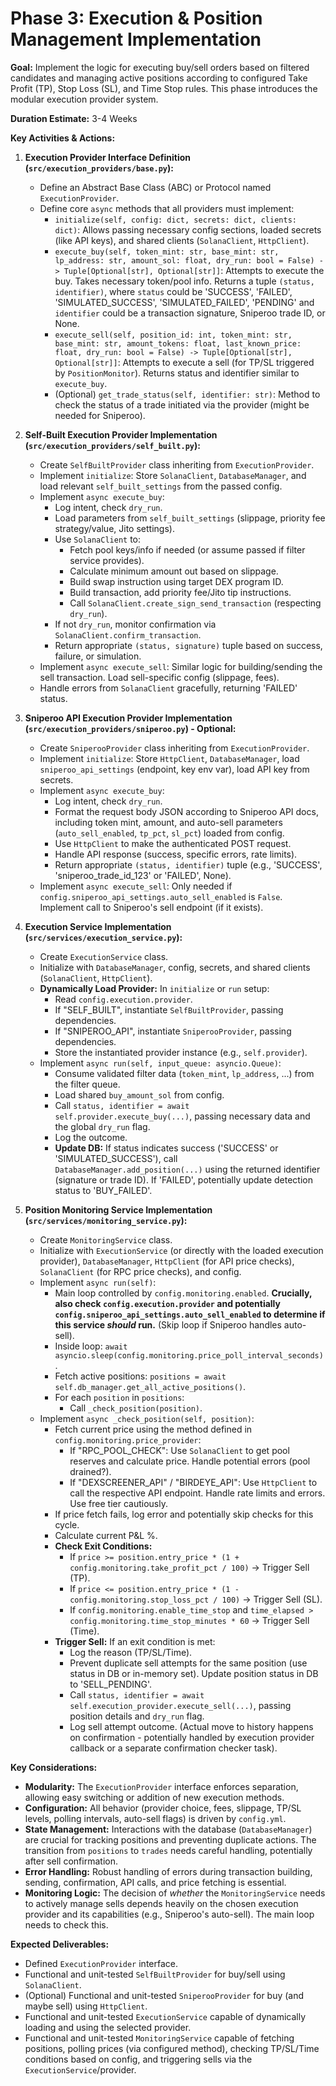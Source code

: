 # Phase 3: Execution & Position Management Implementation

**Goal:** Implement the logic for executing buy/sell orders based on filtered candidates and managing active positions according to configured Take Profit (TP), Stop Loss (SL), and Time Stop rules. This phase introduces the modular execution provider system.

**Duration Estimate:** 3-4 Weeks

**Key Activities & Actions:**

1.  **Execution Provider Interface Definition (`src/execution_providers/base.py`):**
    *   Define an Abstract Base Class (ABC) or Protocol named `ExecutionProvider`.
    *   Define core `async` methods that all providers must implement:
        *   `initialize(self, config: dict, secrets: dict, clients: dict)`: Allows passing necessary config sections, loaded secrets (like API keys), and shared clients (`SolanaClient`, `HttpClient`).
        *   `execute_buy(self, token_mint: str, base_mint: str, lp_address: str, amount_sol: float, dry_run: bool = False) -> Tuple[Optional[str], Optional[str]]`: Attempts to execute the buy. Takes necessary token/pool info. Returns a tuple `(status, identifier)`, where `status` could be 'SUCCESS', 'FAILED', 'SIMULATED_SUCCESS', 'SIMULATED_FAILED', 'PENDING' and `identifier` could be a transaction signature, Sniperoo trade ID, or None.
        *   `execute_sell(self, position_id: int, token_mint: str, base_mint: str, amount_tokens: float, last_known_price: float, dry_run: bool = False) -> Tuple[Optional[str], Optional[str]]`: Attempts to execute a sell (for TP/SL triggered by `PositionMonitor`). Returns status and identifier similar to `execute_buy`.
        *   (Optional) `get_trade_status(self, identifier: str)`: Method to check the status of a trade initiated via the provider (might be needed for Sniperoo).

2.  **Self-Built Execution Provider Implementation (`src/execution_providers/self_built.py`):**
    *   Create `SelfBuiltProvider` class inheriting from `ExecutionProvider`.
    *   Implement `initialize`: Store `SolanaClient`, `DatabaseManager`, and load relevant `self_built_settings` from the passed config.
    *   Implement `async execute_buy`:
        *   Log intent, check `dry_run`.
        *   Load parameters from `self_built_settings` (slippage, priority fee strategy/value, Jito settings).
        *   Use `SolanaClient` to:
            *   Fetch pool keys/info if needed (or assume passed if filter service provides).
            *   Calculate minimum amount out based on slippage.
            *   Build swap instruction using target DEX program ID.
            *   Build transaction, add priority fee/Jito tip instructions.
            *   Call `SolanaClient.create_sign_send_transaction` (respecting `dry_run`).
        *   If not `dry_run`, monitor confirmation via `SolanaClient.confirm_transaction`.
        *   Return appropriate `(status, signature)` tuple based on success, failure, or simulation.
    *   Implement `async execute_sell`: Similar logic for building/sending the sell transaction. Load sell-specific config (slippage, fees).
    *   Handle errors from `SolanaClient` gracefully, returning 'FAILED' status.

3.  **Sniperoo API Execution Provider Implementation (`src/execution_providers/sniperoo.py`) - Optional:**
    *   Create `SniperooProvider` class inheriting from `ExecutionProvider`.
    *   Implement `initialize`: Store `HttpClient`, `DatabaseManager`, load `sniperoo_api_settings` (endpoint, key env var), load API key from secrets.
    *   Implement `async execute_buy`:
        *   Log intent, check `dry_run`.
        *   Format the request body JSON according to Sniperoo API docs, including token mint, amount, and auto-sell parameters (`auto_sell_enabled`, `tp_pct`, `sl_pct`) loaded from config.
        *   Use `HttpClient` to make the authenticated POST request.
        *   Handle API response (success, specific errors, rate limits).
        *   Return appropriate `(status, identifier)` tuple (e.g., 'SUCCESS', 'sniperoo_trade_id_123' or 'FAILED', None).
    *   Implement `async execute_sell`: Only needed if `config.sniperoo_api_settings.auto_sell_enabled` is `False`. Implement call to Sniperoo's sell endpoint (if it exists).

4.  **Execution Service Implementation (`src/services/execution_service.py`):**
    *   Create `ExecutionService` class.
    *   Initialize with `DatabaseManager`, config, secrets, and shared clients (`SolanaClient`, `HttpClient`).
    *   **Dynamically Load Provider:** In `initialize` or `run` setup:
        *   Read `config.execution.provider`.
        *   If "SELF_BUILT", instantiate `SelfBuiltProvider`, passing dependencies.
        *   If "SNIPEROO_API", instantiate `SniperooProvider`, passing dependencies.
        *   Store the instantiated provider instance (e.g., `self.provider`).
    *   Implement `async run(self, input_queue: asyncio.Queue)`:
        *   Consume validated filter data (`token_mint`, `lp_address`, ...) from the filter queue.
        *   Load shared `buy_amount_sol` from config.
        *   Call `status, identifier = await self.provider.execute_buy(...)`, passing necessary data and the global `dry_run` flag.
        *   Log the outcome.
        *   **Update DB:** If status indicates success ('SUCCESS' or 'SIMULATED_SUCCESS'), call `DatabaseManager.add_position(...)` using the returned identifier (signature or trade ID). If 'FAILED', potentially update detection status to 'BUY_FAILED'.

5.  **Position Monitoring Service Implementation (`src/services/monitoring_service.py`):**
    *   Create `MonitoringService` class.
    *   Initialize with `ExecutionService` (or directly with the loaded execution provider), `DatabaseManager`, `HttpClient` (for API price checks), `SolanaClient` (for RPC price checks), and config.
    *   Implement `async run(self)`:
        *   Main loop controlled by `config.monitoring.enabled`. **Crucially, also check `config.execution.provider` and potentially `config.sniperoo_api_settings.auto_sell_enabled` to determine if this service *should* run.** (Skip loop if Sniperoo handles auto-sell).
        *   Inside loop: `await asyncio.sleep(config.monitoring.price_poll_interval_seconds)`.
        *   Fetch active positions: `positions = await self.db_manager.get_all_active_positions()`.
        *   For each `position` in `positions`:
            *   Call `_check_position(position)`.
    *   Implement `async _check_position(self, position)`:
        *   Fetch current price using the method defined in `config.monitoring.price_provider`:
            *   If "RPC_POOL_CHECK": Use `SolanaClient` to get pool reserves and calculate price. Handle potential errors (pool drained?).
            *   If "DEXSCREENER_API" / "BIRDEYE_API": Use `HttpClient` to call the respective API endpoint. Handle rate limits and errors. Use free tier cautiously.
        *   If price fetch fails, log error and potentially skip checks for this cycle.
        *   Calculate current P&L %.
        *   **Check Exit Conditions:**
            *   If `price >= position.entry_price * (1 + config.monitoring.take_profit_pct / 100)` -> Trigger Sell (TP).
            *   If `price <= position.entry_price * (1 - config.monitoring.stop_loss_pct / 100)` -> Trigger Sell (SL).
            *   If `config.monitoring.enable_time_stop` and `time_elapsed > config.monitoring.time_stop_minutes * 60` -> Trigger Sell (Time).
        *   **Trigger Sell:** If an exit condition is met:
            *   Log the reason (TP/SL/Time).
            *   Prevent duplicate sell attempts for the same position (use status in DB or in-memory set). Update position status in DB to 'SELL_PENDING'.
            *   Call `status, identifier = await self.execution_provider.execute_sell(...)`, passing position details and `dry_run` flag.
            *   Log sell attempt outcome. (Actual move to history happens on confirmation - potentially handled by execution provider callback or a separate confirmation checker task).

**Key Considerations:**

*   **Modularity:** The `ExecutionProvider` interface enforces separation, allowing easy switching or addition of new execution methods.
*   **Configuration:** All behavior (provider choice, fees, slippage, TP/SL levels, polling intervals, auto-sell flags) is driven by `config.yml`.
*   **State Management:** Interactions with the database (`DatabaseManager`) are crucial for tracking positions and preventing duplicate actions. The transition from `positions` to `trades` needs careful handling, potentially after sell confirmation.
*   **Error Handling:** Robust handling of errors during transaction building, sending, confirmation, API calls, and price fetching is essential.
*   **Monitoring Logic:** The decision of *whether* the `MonitoringService` needs to actively manage sells depends heavily on the chosen execution provider and its capabilities (e.g., Sniperoo's auto-sell). The main loop needs to check this.

**Expected Deliverables:**

*   Defined `ExecutionProvider` interface.
*   Functional and unit-tested `SelfBuiltProvider` for buy/sell using `SolanaClient`.
*   (Optional) Functional and unit-tested `SniperooProvider` for buy (and maybe sell) using `HttpClient`.
*   Functional and unit-tested `ExecutionService` capable of dynamically loading and using the selected provider.
*   Functional and unit-tested `MonitoringService` capable of fetching positions, polling prices (via configured method), checking TP/SL/Time conditions based on config, and triggering sells via the `ExecutionService`/provider.